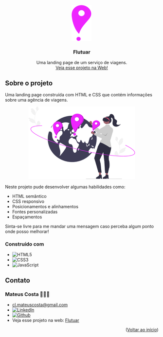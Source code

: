 <a name="readme-top"></a>

<br />
<div align="center">
  <a href="https://github.com/clmateus/Flutuar">
    <img src="./assets/favicon.svg" alt="Logo" />
  </a>

  <h3 align="center">Flutuar</h3>

  <p align="center">
    Uma landing page de um serviço de viagens.
    <br />
    <a href="https://clmateus.github.io/Flutuar"/>Veja esse projeto na Web!</a>
  </p>
</div>


## Sobre o projeto

Uma landing page construída com HTML e CSS que contém informações sobre uma agência de viagens.

<div align="center"> 
  <img src="./assets/img1.png"/>
</div>

Neste projeto pude desenvolver algumas habilidades como:
* HTML semântico
* CSS responsivo
* Posicionamentos e alinhamentos
* Fontes personalizadas
* Espaçamentos

Sinta-se livre para me mandar uma mensagem caso perceba algum ponto onde posso melhorar! 

### Construído com

* ![HTML5](https://img.shields.io/badge/html5-%23E34F26.svg?style=for-the-badge&logo=html5&logoColor=white)
* ![CSS3](https://img.shields.io/badge/css3-%231572B6.svg?style=for-the-badge&logo=css3&logoColor=white)
* ![JavaScript](https://img.shields.io/badge/javascript-%23323330.svg?style=for-the-badge&logo=javascript&logoColor=%23F7DF1E)

## Contato

### Mateus Costa 👨🏻‍💻
* cl.mateuscosta@gmail.com
* [![LinkedIn][linkedin-shield]][linkedin-url]
* [![Github][github-shield]][github-url]
* Veja esse projeto na web: [Flutuar](https://clmateus.github.io/Flutuar)

<p align="right">(<a href="#readme-top">Voltar ao início</a>)</p>

[github-shield]: https://img.shields.io/badge/github-%23121011.svg?style=for-the-badge&logo=github&logoColor=white
[github-url]: https://github.com/clmateus
[linkedin-shield]: https://img.shields.io/badge/-LinkedIn-black.svg?style=for-the-badge&logo=linkedin&colorB=555
[linkedin-url]: https://linkedin.com/in/clmateus
